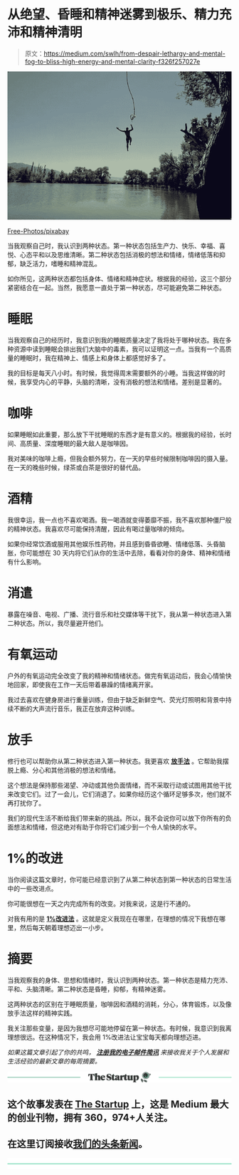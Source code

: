 # 从绝望、昏睡和精神迷雾到极乐、精力充沛和精神清明

> 原文：<https://medium.com/swlh/from-despair-lethargy-and-mental-fog-to-bliss-high-energy-and-mental-clarity-f326f257027e>

![](img/0bf18435fe6df6cc3ce98d0dd99b59f0.png)

[Free-Photos/pixabay](https://pixabay.com/en/jump-water-swimming-outdoors-dive-1209647/)

当我观察自己时，我认识到两种状态。第一种状态包括生产力、快乐、幸福、喜悦、心态平和以及思维清晰。第二种状态包括消极的想法和情绪，情绪低落和抑郁，缺乏活力，嗜睡和精神混乱。

如你所见，这两种状态都包括身体、情绪和精神症状。根据我的经验，这三个部分紧密结合在一起。当然，我愿意一直处于第一种状态，尽可能避免第二种状态。

# 睡眠

当我观察自己的经历时，我意识到我的睡眠质量决定了我将处于哪种状态。我在多种资源中读到睡眠会排出我们大脑中的毒素，我可以证明这一点。当我有一个高质量的睡眠时，我在精神上、情感上和身体上都感觉好多了。

我的目标是每天八小时。有时候，我觉得周末需要额外的小睡。当我这样做的时候，我享受内心的平静，头脑的清晰，没有消极的想法和情绪。差别是显著的。

# 咖啡

如果睡眠如此重要，那么放下干扰睡眠的东西才是有意义的。根据我的经验，长时间、高质量、深度睡眠的最大敌人是咖啡因。

我对美味的咖啡上瘾，但我会额外努力，在一天的早些时候限制咖啡因的摄入量。在一天的晚些时候，绿茶或白茶是很好的替代品。

# 酒精

我很幸运，我一点也不喜欢喝酒。我一喝酒就变得萎靡不振，我不喜欢那种僵尸般的精神状态。我喜欢尽可能保持清醒，因此有喝过量咖啡的倾向。

如果你经常饮酒或服用其他娱乐性药物，并且感到昏昏欲睡、情绪低落、头昏脑胀，你可能想在 30 天内将它们从你的生活中去除，看看对你的身体、精神和情绪有什么影响。

# 消遣

暴露在噪音、电视、广播、流行音乐和社交媒体等干扰下，我从第一种状态进入第二种状态。所以，我尽量避开他们。

# 有氧运动

户外的有氧运动完全改变了我的精神和情绪状态。做完有氧运动后，我会心情愉快地回家，即使我在工作一天后带着暴躁的情绪离开家。

我过去喜欢在健身房进行重量训练，但由于缺乏新鲜空气、荧光灯照明和背景中持续不断的大声流行音乐，我正在放弃这种训练。

# 放手

修行也可以帮助你从第二种状态进入第一种状态。我更喜欢 [**放手法**](https://ideavisionaction.com/personal-development/using-emotional-intelligence-to-overcome-your-dysfunctional-patterns/) 。它帮助我摆脱上瘾、分心和其他消极的想法和情绪。

这个想法是保持那些渴望、冲动或其他负面情绪，而不采取行动或试图用其他干扰来改变它们。过了一会儿，它们消退了。如果你经历这个循环足够多次，他们就不再打扰你了。

我们的现代生活不断给我们带来新的挑战。所以，我不会说你可以放下你所有的负面想法和情绪，但这绝对有助于你将它们减少到一个令人愉快的水平。

# 1%的改进

当你阅读这篇文章时，你可能已经意识到了从第二种状态到第一种状态的日常生活中的一些改进点。

你可能很想在一天之内完成所有的改变。对我来说，这是行不通的。

对我有用的是 [**1%改进法**](https://ideavisionaction.com/personal-development/how-to-improve-your-life-38x-in-a-year/) 。这就是定义我现在在哪里，在理想的情况下我想在哪里，然后每天朝着理想迈出一小步。

# 摘要

当我观察我的身体、思想和情绪时，我认识到两种状态。第一种状态是精力充沛、平和、头脑清晰。第二种状态是昏睡，抑郁，有精神迷雾。

这两种状态的区别在于睡眠质量，咖啡因和酒精的消耗，分心，体育锻炼，以及像放手法这样的精神实践。

我关注那些变量，是因为我想尽可能地停留在第一种状态。有时候，我意识到我离理想很远。在这种情况下，我会用 1%改进法让宝宝每天都向理想迈进。

*如果这篇文章引起了你的共鸣，* [***注册我的电子邮件简讯***](https://ideavisionaction.com/email-newsletter/) *来接收我关于个人发展和生活经验的最新文章的每周摘要。*

[![](img/308a8d84fb9b2fab43d66c117fcc4bb4.png)](https://medium.com/swlh)

## 这个故事发表在 [The Startup](https://medium.com/swlh) 上，这是 Medium 最大的创业刊物，拥有 360，974+人关注。

## 在这里订阅接收[我们的头条新闻](http://growthsupply.com/the-startup-newsletter/)。

[![](img/b0164736ea17a63403e660de5dedf91a.png)](https://medium.com/swlh)